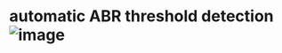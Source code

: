 # automatic ABR threshold detection![image](https://user-images.githubusercontent.com/26740789/130637534-892e3740-0e17-420a-9cf3-fabb732427e8.png)
